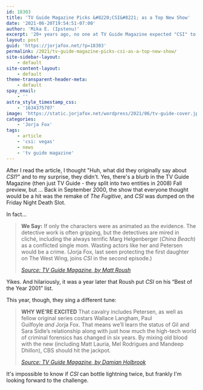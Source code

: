 ```yaml
---
id: 18303
title: 'TV Guide Magazine Picks &#8220;CSI&#8221; as a Top New Show'
date: '2021-06-20T19:54:51-07:00'
author: 'Mika E. (Ipstenu)'
excerpt: '20+ years ago, no one at TV Guide Magazine expected "CSI" to be a hit. Things are a little different now.'
layout: post
guid: 'https://jorjafox.net/?p=18303'
permalink: /2021/tv-guide-magazine-picks-csi-as-a-top-new-show/
site-sidebar-layout:
    - default
site-content-layout:
    - default
theme-transparent-header-meta:
    - default
spay_email:
    - ''
astra_style_timestamp_css:
    - '1634375707'
image: 'https://static.jorjafox.net/wordpress/2021/06/tv-guide-cover.jpg'
categories:
    - 'Jorja Fox'
tags:
    - article
    - 'csi: vegas'
    - news
    - 'tv guide magazine'
---
```


<p>After I read the article, I thought "Huh, what did they originally say about <em>CSI</em>?" and to my surprise, they didn't. Yes, there's a blurb in the TV Guide Magazine (then just TV Guide - they split into two entities in 2008) Fall preview, but ... Back in September 2000, the show that everyone thought would be a hit was the remake of <em>The Fugitive</em>, and <em>CSI</em> was dumped on the Friday Night Death Slot.</p>

<p>In fact...</p>

<blockquote class="wp-block-quote"><p><strong>We Say:</strong> If only the characters were as animated as the evidence. The detective work is often gripping, but the detectives are mired in cliché, including the always terrific Marg Helgenberger (<em>China Beach</em>) as a conflicted single mom. Wasting actors like her and Petersen would be a crime. (Jorja Fox, last seen protecting the first daughter on The West Wing, joins <em>CSI</em> in the second episode.)</p><cite><a href="https://jorjafox.net/library/news/2000/tv-guide/">Source: TV Guide Magazine, by Matt Roush</a></cite></blockquote>

<p>Yikes. And hilariously, it was a year later that Roush put <em>CSI</em> on his “Best of the Year 2001” list.</p>

<p>This year, though, they sing a different tune:</p>

<blockquote class="wp-block-quote"><p><strong>WHY WE’RE EXCITED</strong> That cavalry includes Petersen, as well as fellow original series costars Wallace Langham, Paul Guilfoyle <em>and</em> Jorja Fox. That means we’ll learn the status of Gil and Sara Sidle’s relationship along with just how much the high-tech world of criminal forensics has changed in six years. By mixing old blood with the new (including Matt Lauria, Mel Rodrigues and Mandeep Dhillon), CBS should hit the jackpot.</p><cite><a href="https://jorjafox.net/library/news/2021/tvguidemagazine-20210617/">Source: TV Guide Magazine, by Damian Holbrook</a></cite></blockquote>

<p>It's impossible to know if <em>CSI</em> can bottle lightning twice, but frankly I'm looking forward to the challenge.</p>

